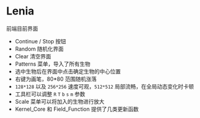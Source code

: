 # Lenia
前端目前界面
* Continue / Stop 按钮
* Random 随机化界面
* Clear 清空界面
* Patterns 菜单，导入了所有生物
* 选中生物后在界面中点击确定生物的中心位置
* 右键为画笔，80*80 范围随机涨落
* `128*128` 以及 `256*256` 速度可观，`512*512` 局部流畅，在全局动态变化时卡顿
* 工具栏可以调整 `R` `T` `b` `s` `m` 参数
* Scale 菜单可以将加入的生物进行放大
* Kernel_Core 和 Field_Function 提供了几类更新函数
